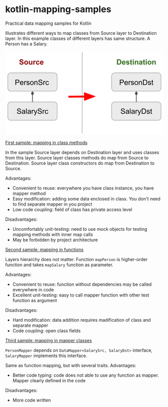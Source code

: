 # kotlin-mapping-samples
Practical data mapping samples for Kotlin

Illustrates different ways to map classes from Source layer to Destination layer. In this example classes of different layers has same structure. A Person has a Salary.

![Mapping scheme](mapping-scheme.png?raw=true)

[First sample: mapping in class methods](MethodMapper.kt)

In the sample Source layer depends on Destination layer and uses classes from this layer. Source layer classes methods do map from Source to Destination. Source layer class constructors do map from Destination to Source.

Advantages:
- Convenient to reuse: everywhere you have class instance, you have mapper method
- Easy modification: adding some data enclosed in class. You don't need to find separate mapper in you project
- Low code coupling: field of class has private access level

Disadvantages:
- Uncomfortably unit-testing: need to use mock objects for testing mapping methods with inner map calls
- May be forbidden by project architecture

[Second sample: mapping in functions](FuncMapper.kt)

Layers hierarchy does not matter. Function `mapPerson` is higher-order function and takes `mapSalary` function as parameter.

Advantages: 
- Convenient to reuse: function without dependencies may be called everywhere in code
- Excellent unit-testing: easy to call mapper function with other test function as argument

Disadvantages:
- Hard modification: data addition requires madification of class and separate mapper
- Code coupling: open class fields

[Third sample: mapping in mapper classes](ClassMapper.kt)

`PersonMapper` depends on `DataMapper<SalarySrc, SalaryDst>` interface, `SalaryMapper` implements this interface.

Same as function mapping, but with several traits.
Advantages: 
- Better code typing: code does not able to use any function as mapper. Mapper clearly defined in the code

Disadvantages:
- More code written
